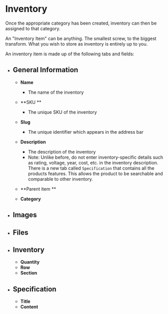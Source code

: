 # Inventory

Once the appropriate category has been created, inventory can then be assigned to that category.

An "Inventory Item" can be anything. The smallest screw, to the biggest transform. What you wish to store as inventory is entirely up to you.

An inventory item is made up of the following tabs and fields:

* ## General Information

  * **Name**
    * The name of the inventory
  * **SKU **

    * The unique SKU of the inventory

  * **Slug**

    * The unique identifier which appears in the address bar

  * **Description**

    * The description of the inventory
    * Note: Unlike before, do not enter inventory-specific details such as rating, voltage, year, cost, etc. in the inventory description. There is a new tab called `Specification` that contains all the products features. This allows the product to be searchable and comparable to other inventory. 

  * **Parent item **

  * **Category**
* ## **Images**
* ## **Files**
* ## **Inventory**

  * **Quantity**
  * **Row**
  * **Section**
* ## **Specification**

  * **Title**
  * **Content**



